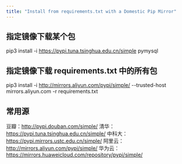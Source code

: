 ```yaml
---
title: "Install from requirements.txt with a Domestic Pip Mirror"
---
```



## 指定镜像下载某个包

pip3 install -i https://pypi.tuna.tsinghua.edu.cn/simple pymysql

## 指定镜像下载 requirements.txt 中的所有包

pip3 install -i http://mirrors.aliyun.com/pypi/simple/ --trusted-host mirrors.aliyun.com -r requirements.txt

## 常用源

豆瓣：<http://pypi.douban.com/simple/>
清华：<https://pypi.tuna.tsinghua.edu.cn/simple/>
中科大：<https://pypi.mirrors.ustc.edu.cn/simple/>
阿里云：<http://mirrors.aliyun.com/pypi/simple/>
华为云：<https://mirrors.huaweicloud.com/repository/pypi/simple/>
